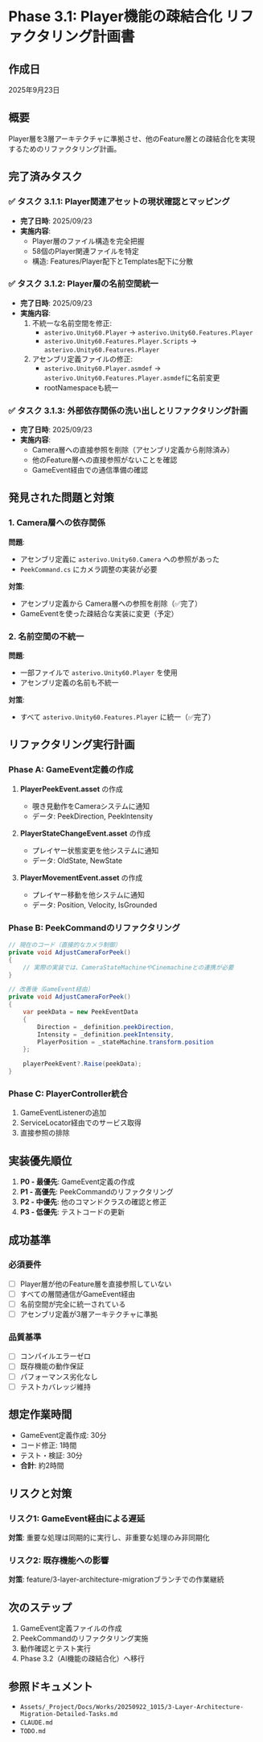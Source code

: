 # Phase 3.1: Player機能の疎結合化 リファクタリング計画書

## 作成日
2025年9月23日

## 概要
Player層を3層アーキテクチャに準拠させ、他のFeature層との疎結合化を実現するためのリファクタリング計画。

## 完了済みタスク

### ✅ タスク 3.1.1: Player関連アセットの現状確認とマッピング
- **完了日時**: 2025/09/23
- **実施内容**:
  - Player層のファイル構造を完全把握
  - 58個のPlayer関連ファイルを特定
  - 構造: Features/Player配下とTemplates配下に分散

### ✅ タスク 3.1.2: Player層の名前空間統一
- **完了日時**: 2025/09/23
- **実施内容**:
  1. 不統一な名前空間を修正:
     - `asterivo.Unity60.Player` → `asterivo.Unity60.Features.Player`
     - `asterivo.Unity60.Features.Player.Scripts` → `asterivo.Unity60.Features.Player`
  2. アセンブリ定義ファイルの修正:
     - `asterivo.Unity60.Player.asmdef` → `asterivo.Unity60.Features.Player.asmdef`に名前変更
     - rootNamespaceも統一

### ✅ タスク 3.1.3: 外部依存関係の洗い出しとリファクタリング計画
- **完了日時**: 2025/09/23
- **実施内容**:
  - Camera層への直接参照を削除（アセンブリ定義から削除済み）
  - 他のFeature層への直接参照がないことを確認
  - GameEvent経由での通信準備の確認

## 発見された問題と対策

### 1. Camera層への依存関係
**問題**:
- アセンブリ定義に `asterivo.Unity60.Camera` への参照があった
- `PeekCommand.cs` にカメラ調整の実装が必要

**対策**:
- アセンブリ定義から Camera層への参照を削除（✅完了）
- GameEventを使った疎結合な実装に変更（予定）

### 2. 名前空間の不統一
**問題**:
- 一部ファイルで `asterivo.Unity60.Player` を使用
- アセンブリ定義の名前も不統一

**対策**:
- すべて `asterivo.Unity60.Features.Player` に統一（✅完了）

## リファクタリング実行計画

### Phase A: GameEvent定義の作成
1. **PlayerPeekEvent.asset** の作成
   - 覗き見動作をCameraシステムに通知
   - データ: PeekDirection, PeekIntensity

2. **PlayerStateChangeEvent.asset** の作成
   - プレイヤー状態変更を他システムに通知
   - データ: OldState, NewState

3. **PlayerMovementEvent.asset** の作成
   - プレイヤー移動を他システムに通知
   - データ: Position, Velocity, IsGrounded

### Phase B: PeekCommandのリファクタリング
```csharp
// 現在のコード（直接的なカメラ制御）
private void AdjustCameraForPeek()
{
    // 実際の実装では、CameraStateMachineやCinemachineとの連携が必要
}

// 改善後（GameEvent経由）
private void AdjustCameraForPeek()
{
    var peekData = new PeekEventData
    {
        Direction = _definition.peekDirection,
        Intensity = _definition.peekIntensity,
        PlayerPosition = _stateMachine.transform.position
    };

    playerPeekEvent?.Raise(peekData);
}
```

### Phase C: PlayerController統合
1. GameEventListenerの追加
2. ServiceLocator経由でのサービス取得
3. 直接参照の排除

## 実装優先順位

1. **P0 - 最優先**: GameEvent定義の作成
2. **P1 - 高優先**: PeekCommandのリファクタリング
3. **P2 - 中優先**: 他のコマンドクラスの確認と修正
4. **P3 - 低優先**: テストコードの更新

## 成功基準

### 必須要件
- [ ] Player層が他のFeature層を直接参照していない
- [ ] すべての層間通信がGameEvent経由
- [ ] 名前空間が完全に統一されている
- [ ] アセンブリ定義が3層アーキテクチャに準拠

### 品質基準
- [ ] コンパイルエラーゼロ
- [ ] 既存機能の動作保証
- [ ] パフォーマンス劣化なし
- [ ] テストカバレッジ維持

## 想定作業時間
- GameEvent定義作成: 30分
- コード修正: 1時間
- テスト・検証: 30分
- **合計**: 約2時間

## リスクと対策

### リスク1: GameEvent経由による遅延
**対策**: 重要な処理は同期的に実行し、非重要な処理のみ非同期化

### リスク2: 既存機能への影響
**対策**: feature/3-layer-architecture-migrationブランチでの作業継続

## 次のステップ

1. GameEvent定義ファイルの作成
2. PeekCommandのリファクタリング実施
3. 動作確認とテスト実行
4. Phase 3.2（AI機能の疎結合化）へ移行

## 参照ドキュメント
- `Assets/_Project/Docs/Works/20250922_1015/3-Layer-Architecture-Migration-Detailed-Tasks.md`
- `CLAUDE.md`
- `TODO.md`